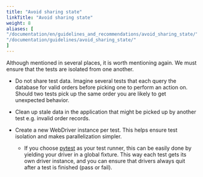 ```yaml
---
title: "Avoid sharing state"
linkTitle: "Avoid sharing state"
weight: 8
aliases: [
"/documentation/en/guidelines_and_recommendations/avoid_sharing_state/",
"/documentation/guidelines/avoid_sharing_state/"
]
---
```



Although mentioned in several places, it is worth mentioning again. 
We must ensure that the tests are isolated from one another.

* Do not share test data. Imagine several tests that each query the database 
for valid orders before picking one to perform an action on. Should two tests
pick up the same order you are likely to get unexpected behavior.

* Clean up stale data in the application that might be picked up by another 
test e.g. invalid order records.

* Create a new WebDriver instance per test. This helps ensure test isolation
and makes parallelization simpler.

    * If you choose [pytest](https://pytest.org/) as your test runner, this can be 
    easily done by yielding your driver in a global fixture. This way each test gets its own 
    driver instance, and you can ensure that drivers always quit after a test is finished 
    (pass or fail).
